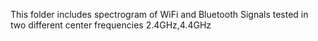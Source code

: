 This folder includes spectrogram of WiFi and Bluetooth Signals tested in two different center frequencies 2.4GHz,4.4GHz

